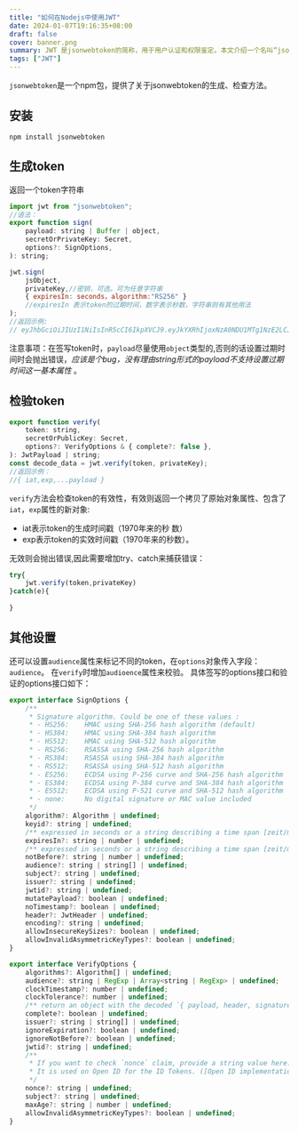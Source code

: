 ```yaml
---
title: "如何在Nodejs中使用JWT"
date: 2024-01-07T19:16:35+08:00
draft: false
cover: banner.png
summary: JWT 是jsonwebtoken的简称，用于用户认证和权限鉴定。本文介绍一个名叫“jsonwebtoken”的npm包，它实现了JWT的常用的功能。
tags: ["JWT"]
---
```


`jsonwebtoken`是一个npm包，提供了关于jsonwebtoken的生成、检查方法。

## 安装

`npm install jsonwebtoken`

## 生成token

返回一个token字符串
```javascript
import jwt from "jsonwebtoken";
//语法：
export function sign(
    payload: string | Buffer | object,
    secretOrPrivateKey: Secret,
    options?: SignOptions,
): string;

jwt.sign(
    jsObject,
    privateKey,//密钥，可选。可为任意字符串
    { expiresIn: seconds，algorithm:"RS256" }
    //expiresIn 表示token的过期时间，数字表示秒数，字符串则有其他用法
);
//返回示例:
// eyJhbGciOiJIUzI1NiIsInR5cCI6IkpXVCJ9.eyJkYXRhIjoxNzA0NDU1MTg1NzE2LCJ0eXBlIjoidGVzdCIsImlhdCI6MTcwNDQ1NTE4NSwiZXhwIjoxNzA0NDU4Nzg1fQ.EGWRaDvmNxkzaUT8FJ1Me-xEEWwkycT3WEzx6O09UBY
```

注意事项：在签写token时，`payload`尽量使用`object`类型的,否则的话设置过期时间时会抛出错误，*应该是个bug，没有理由string形式的payload不支持设置过期时间这一基本属性* 。
## 检验token

```javascript
export function verify(
    token: string,
    secretOrPublicKey: Secret,
    options?: VerifyOptions & { complete?: false },
): JwtPayload | string;
const decode_data = jwt.verify(token, privateKey);
//返回示例：
//{ iat,exp,...payload }
```
`verify`方法会检查token的有效性，有效则返回一个拷贝了原始对象属性、包含了`iat`，`exp`属性的新对象:
- iat表示token的生成时间戳（1970年来的秒
数）
- exp表示token的实效时间戳（1970年来的秒数）。


无效则会抛出错误,因此需要增加try、catch来捕获错误：
```javascript
try{
    jwt.verify(token,privateKey)
}catch(e){
    
}
```

## 其他设置

还可以设置`audience`属性来标记不同的token，在`options`对象传入字段：`audience`。
在`verify`时增加`audioence`属性来校验。
具体签写的options接口和验证的options接口如下：
```javascript
export interface SignOptions {
    /**
     * Signature algorithm. Could be one of these values :
     * - HS256:    HMAC using SHA-256 hash algorithm (default)
     * - HS384:    HMAC using SHA-384 hash algorithm
     * - HS512:    HMAC using SHA-512 hash algorithm
     * - RS256:    RSASSA using SHA-256 hash algorithm
     * - RS384:    RSASSA using SHA-384 hash algorithm
     * - RS512:    RSASSA using SHA-512 hash algorithm
     * - ES256:    ECDSA using P-256 curve and SHA-256 hash algorithm
     * - ES384:    ECDSA using P-384 curve and SHA-384 hash algorithm
     * - ES512:    ECDSA using P-521 curve and SHA-512 hash algorithm
     * - none:     No digital signature or MAC value included
     */
    algorithm?: Algorithm | undefined;
    keyid?: string | undefined;
    /** expressed in seconds or a string describing a time span [zeit/ms](https://github.com/zeit/ms.js).  Eg: 60, "2 days", "10h", "7d" */
    expiresIn?: string | number | undefined;
    /** expressed in seconds or a string describing a time span [zeit/ms](https://github.com/zeit/ms.js).  Eg: 60, "2 days", "10h", "7d" */
    notBefore?: string | number | undefined;
    audience?: string | string[] | undefined;
    subject?: string | undefined;
    issuer?: string | undefined;
    jwtid?: string | undefined;
    mutatePayload?: boolean | undefined;
    noTimestamp?: boolean | undefined;
    header?: JwtHeader | undefined;
    encoding?: string | undefined;
    allowInsecureKeySizes?: boolean | undefined;
    allowInvalidAsymmetricKeyTypes?: boolean | undefined;
}
```
```javascript
export interface VerifyOptions {
    algorithms?: Algorithm[] | undefined;
    audience?: string | RegExp | Array<string | RegExp> | undefined;
    clockTimestamp?: number | undefined;
    clockTolerance?: number | undefined;
    /** return an object with the decoded `{ payload, header, signature }` instead of only the usual content of the payload. */
    complete?: boolean | undefined;
    issuer?: string | string[] | undefined;
    ignoreExpiration?: boolean | undefined;
    ignoreNotBefore?: boolean | undefined;
    jwtid?: string | undefined;
    /**
     * If you want to check `nonce` claim, provide a string value here.
     * It is used on Open ID for the ID Tokens. ([Open ID implementation notes](https://openid.net/specs/openid-connect-core-1_0.html#NonceNotes))
     */
    nonce?: string | undefined;
    subject?: string | undefined;
    maxAge?: string | number | undefined;
    allowInvalidAsymmetricKeyTypes?: boolean | undefined;
}

```